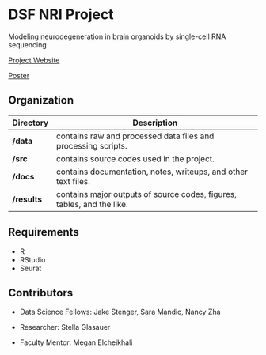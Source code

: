 
# DSF NRI Project

Modeling neurodegeneration in brain organoids by single-cell RNA sequencing

[Project Website](https://centralcoastdatascience.org/projects/all/2022/modeling-neurodegeneration-single-cell-rna-sequencing)

[Poster](https://centralcoastdatascience.org/sites/default/files/2022-06/nri-poster.pdf)

## Organization

Directory | Description 
---|---
**/data** | contains raw and processed data files and processing scripts.
**/src** | contains source codes used in the project.
**/docs** | contains documentation, notes, writeups, and other text files.
**/results** | contains major outputs of source codes, figures, tables, and the like.

## Requirements

* R
* RStudio
* Seurat

## Contributors

* Data Science Fellows:
  Jake Stenger, Sara Mandic, Nancy Zha
  
* Researcher: Stella Glasauer 
  
* Faculty Mentor: Megan Elcheikhali
